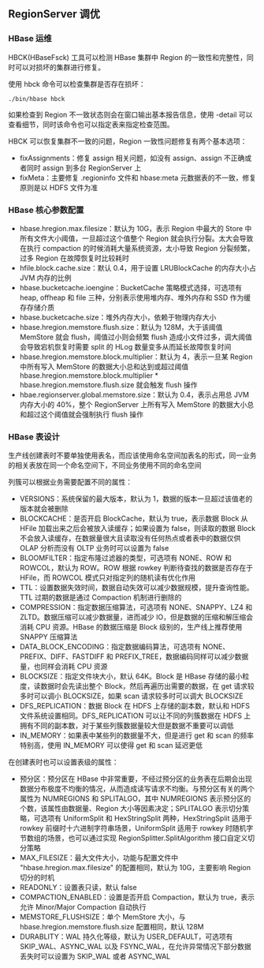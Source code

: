 ## RegionServer 调优

### HBase 运维

HBCK(HBaseFsck) 工具可以检测 HBase 集群中 Region 的一致性和完整性，同时可以对损坏的集群进行修复。

使用 hbck 命令可以检查集群是否存在损坏：

```shell
./bin/hbase hbck
```

如果检查到 Region 不一致状态则会在窗口输出基本报告信息，使用 -detail 可以查看细节，同时该命令也可以指定表来指定检查范围。

HBCK 可以恢复集群不一致的问题，Region 一致性问题修复有两个基本选项：

- fixAssignments：修复 assign 相关问题，如没有 assign、assign 不正确或者同时 assign 到多台 RegionServer 上
- fixMeta：主要修复 .regioninfo 文件和 hbase:meta 元数据表的不一致，修复原则是以 HDFS 文件为准



### HBase 核心参数配置

- hbase.hregion.max.filesize：默认为 10G，表示 Region 中最大的 Store 中所有文件大小阈值，一旦超过这个值整个 Region 就会执行分裂。太大会导致在执行 compaction 的时候消耗大量系统资源，太小导致 Region 分裂频繁，过多 Region 在故障恢复时比较耗时
- hfile.block.cache.size：默认 0.4，用于设置 LRUBlockCache 的内存大小占 JVM 内存的比例
- hbase.bucketcache.ioengine：BucketCache 策略模式选择，可选项有 heap, offheap 和 file 三种，分别表示使用堆内存、堆外内存和 SSD 作为缓存存储介质
- hbase.bucketcache.size：堆外内存大小，依赖于物理内存大小
- hbase.hregion.memstore.flush.size：默认为 128M，大于该阈值 MemStore 就会 flush，阈值过小则会频繁 flush 造成小文件过多，调大阈值会导致宕机恢复时需要 split 的 HLog 数量变多从而延长故障恢复时间
- hbase.hregion.memstore.block.multiplier：默认为 4，表示一旦某 Region 中所有写入 MemStore 的数据大小总和达到或超过阈值 hbase.hregion.memstore.block.multiplier * hbase.hregion.memstore.flush.size 就会触发 flush 操作
- hbae.regionserver.global.memstore.size：默认为 0.4，表示占用总 JVM 内存大小的 40%，整个 RegionServer 上所有写入 MemStore 的数据大小总和超过这个阈值就会强制执行 flush 操作



### HBase 表设计

生产线创建表时不要单独使用表名，而应该使用命名空间加表名的形式，同一业务的相关表放在同一个命名空间下，不同业务使用不同的命名空间

列簇可以根据业务需要配置不同的属性：

- VERSIONS：系统保留的最大版本，默认为 1，数据的版本一旦超过该值老的版本就会被删除
- BLOCKCACHE：是否开启 BlockCache，默认为 true，表示数据 Block 从 HFile 加载出来之后会被放入读缓存；如果设置为 false，则读取的数据 Block 不会放入读缓存，在数据量很大且读取没有任何热点或者表中的数据仅供 OLAP 分析而没有 OLTP 业务时可以设置为 false
- BLOOMFILTER：指定布隆过滤器的类型，可选项有 NONE、ROW 和 ROWCOL，默认为 ROW。ROW 根据 rowkey 判断待查找的数据是否存在于 HFile，而 ROWCOL 模式只对指定列的随机读有优化作用
- TTL：设置数据失效时间，数据自动失效可以减少数据规模，提升查询性能。TTL 过期的数据是通过 Compaction 机制进行删除的
- COMPRESSION：指定数据压缩算法，可选项有 NONE、SNAPPY、LZ4 和 ZLTD。数据压缩可以减少数据量，进而减少 IO，但是数据的压缩和解压缩会消耗 CPU 资源。HBase 的数据压缩是 Block 级别的，生产线上推荐使用 SNAPPY 压缩算法
- DATA_BLOCK_ENCODING：指定数据编码算法，可选项有 NONE、PREFIX、DIFF、FASTDIFF 和 PREFIX_TREE，数据编码同样可以减少数据量，也同样会消耗 CPU 资源
- BLOCKSIZE：指定文件块大小，默认 64K。Block 是 HBase 存储的最小粒度，读数据时会先读出整个 Block，然后再遍历出需要的数据，在 get 请求较多时可以调小 BLOCKSIZE，如果 scan 请求较多时可以调大 BLOCKSIZE
- DFS_REPLICATION：数据 Block 在 HDFS 上存储的副本数，默认和 HDFS 文件系统设置相同。DFS_REPLICATION 可以让不同的列簇数据在 HDFS 上拥有不同的副本数，对于某些列簇数据量较大但是数据不重要可以调低
- IN_MEMORY：如果表中某些列的数据量不大，但是进行 get 和 scan 的频率特别高，使用 IN_MEMORY 可以使得 get 和 scan 延迟更低

在创建表时也可以设置表级的属性：

- 预分区：预分区在 HBase 中非常重要，不经过预分区的业务表在后期会出现数据分布极度不均衡的情况，从而造成读写请求不均衡。与预分区有关的两个属性为 NUMREGIONS 和 SPLITALGO，其中 NUMREGIONS 表示预分区的个数，该属性由数据量、Region 大小等因素决定；SPLITALGO 表示切分策略，可选项有 UniformSplit 和 HexStringSplit 两种，HexStringSplit 适用于 rowkey 前缀时十六进制字符串场景，UniformSplit 适用于 rowkey 时随机字节数组的场景，也可以通过实现 RegionSplitter.SplitAlgorithm 接口自定义切分策略
- MAX_FILESIZE：最大文件大小，功能与配置文件中 "hbase.hregion.max.filesize" 的配置相同，默认为 10G，主要影响 Region 切分的时机
- READONLY：设置表只读，默认 false
- COMPACTION_ENABLED：设置是否开启 Compaction，默认为 true，表示允许 Minor/Major Compaction 自动执行
- MEMSTORE_FLUSHSIZE：单个 MemStore 大小，与 hbase.hregion.memstore.flush.size 配置相同，默认 128M
- DURABLITY：WAL 持久化等级，默认为 USER_DEFAULT，可选项有 SKIP_WAL、ASYNC_WAL 以及 FSYNC_WAL，在允许异常情况下部分数据丢失时可以设置为 SKIP_WAL 或者 ASYNC_WAL